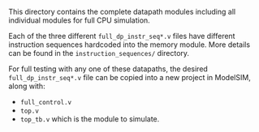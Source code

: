 This directory contains the complete datapath modules including all individual modules for full CPU simulation.

Each of the three different `full_dp_instr_seq*.v` files have different instruction sequences hardcoded into the memory module. More details can be found in the `instruction_sequences/` directory.

For full testing with any one of these datapaths, the desired `full_dp_instr_seq*.v` file can be copied into a new project in ModelSIM, 
along with:
  - `full_control.v`
  - `top.v`
  - `top_tb.v` which is the module to simulate.

